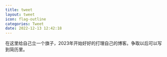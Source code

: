 ```yaml
---
title: tweet
layout: tweet
icon: flag-outline
categories: Tweet
date: 2022-12-13 12:42:18
---
```


在这里给自己立一个旗子，2023年开始好好的打理自己的博客。争取以后可以写到简历里。